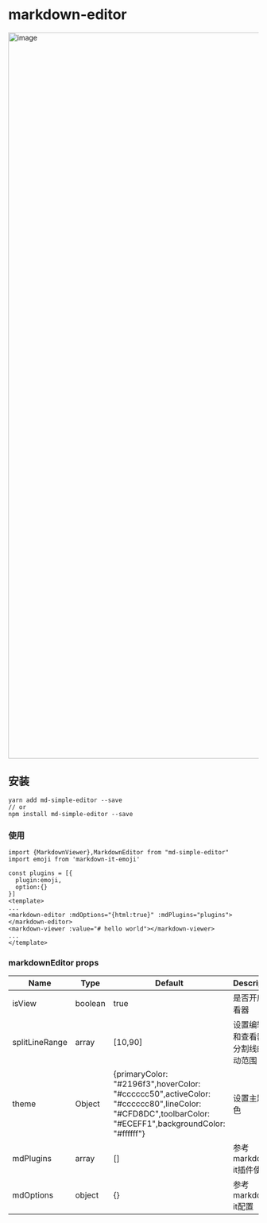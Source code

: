 # markdown-editor

<img width="1462" alt="image" src="https://user-images.githubusercontent.com/35795645/167868438-7cefd3c5-5b71-40c9-86cc-41fafd90fd6b.png">

## 安装
```
yarn add md-simple-editor --save
// or
npm install md-simple-editor --save
```

### 使用
```
import {MarkdownViewer},MarkdownEditor from "md-simple-editor"
import emoji from 'markdown-it-emoji'

const plugins = [{
  plugin:emoji,
  option:{}
}]
<template>
...
<markdown-editor :mdOptions="{html:true}" :mdPlugins="plugins"></markdown-editor>
<markdown-viewer :value="# hello world"></markdown-viewer>
...
</template>
```

### markdownEditor props

|Name|Type|Default|Description|
|---|---|---|---|
|isView|boolean|true|是否开启查看器|
|splitLineRange|array|[10,90]|设置编辑器和查看器的分割线的移动范围|
|theme|Object|{primaryColor: "#2196f3",hoverColor: "#cccccc50",activeColor: "#cccccc80",lineColor: "#CFD8DC",toolbarColor: "#ECEFF1",backgroundColor: "#ffffff"}|设置主题颜色|
|mdPlugins|array|[]|参考markdown-it插件使用|
|mdOptions|object|{}|参考markdown-it配置|
      
